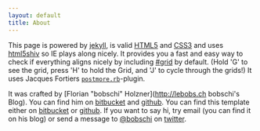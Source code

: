```yaml
---
layout: default
title: About
---
```


This page is powered by [jekyll](http://jekyllrb.com/), is valid [HTML5](http://todo.com/) and [CSS3](http://todo.com/) and uses [html5shiv](http://code.google.com/p/html5shiv/) so IE plays along nicely. It provides you a fast and easy way to check if everything aligns nicely by including [#grid](http://www.hashgrid.com/) by default. (Hold 'G' to see the grid, press 'H' to hold the Grid, and 'J' to cycle through the grids!) It uses Jacques Fortiers [`postmore.rb`](http://www.jacquesf.com/2011/03/creating-excerpts-in-jekyll-with-wordpress-style-more-html-comments/)-plugin.

It was crafted by [Florian "bobschi" Holzner](http://lebobs.ch bobschi's Blog). You can find him on [bitbucket](https://bitbucket.org/bobschi/) and [github](https://github.com/bobschi). You can find this template either on [bitbucket](https://bitbucket.org/bobschi/html5-jekyll-template) or [github](https://github.com/bobschi/html5-jekyll-template). If you want to say hi, try email (you can find it on his blog) or send a message to [@bobschi](https://twitter.com/bobschi) on [twitter](https://twitter.com/).